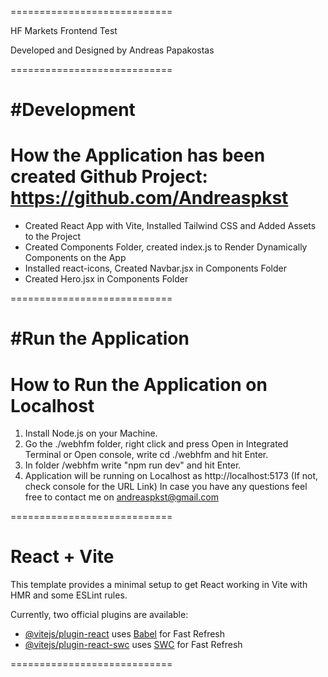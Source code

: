 ============================

HF Markets Frontend Test 

Developed and Designed by Andreas Papakostas

============================

#Development
============================
How the Application has been created
Github Project: https://github.com/Andreaspkst
============================

- Created React App with Vite, Installed Tailwind CSS and Added Assets to the Project
- Created Components Folder, created index.js to Render Dynamically Components on the App
- Installed react-icons, Created Navbar.jsx in Components Folder
- Created Hero.jsx in Components Folder

============================

#Run the Application
============================
How to Run the Application on Localhost
============================

1) Install Node.js on your Machine.
2) Go the ./webhfm folder, right click and press Open in Integrated Terminal or Open console, write cd ./webhfm and hit Enter.
3) In folder /webhfm write "npm run dev" and hit Enter.
4) Application will be running on Localhost as http://localhost:5173 (If not, check console for the URL Link)
In case you have any questions feel free to contact me on andreaspkst@gmail.com

============================

# React + Vite

This template provides a minimal setup to get React working in Vite with HMR and some ESLint rules.

Currently, two official plugins are available:

- [@vitejs/plugin-react](https://github.com/vitejs/vite-plugin-react/blob/main/packages/plugin-react/README.md) uses [Babel](https://babeljs.io/) for Fast Refresh
- [@vitejs/plugin-react-swc](https://github.com/vitejs/vite-plugin-react-swc) uses [SWC](https://swc.rs/) for Fast Refresh

============================